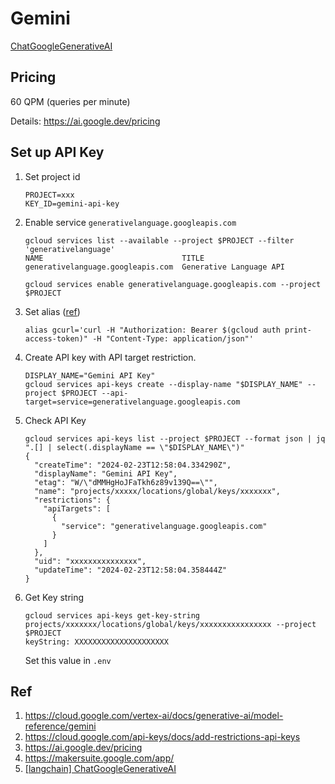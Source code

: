 # Gemini

[ChatGoogleGenerativeAI](https://python.langchain.com/docs/integrations/chat/google_generative_ai)

## Pricing

60 QPM (queries per minute)

Details: https://ai.google.dev/pricing

## Set up API Key

1. Set project id
    ```
    PROJECT=xxx
    KEY_ID=gemini-api-key
    ```

1. Enable service `generativelanguage.googleapis.com`

    ```
    gcloud services list --available --project $PROJECT --filter 'generativelanguage'
    NAME                               TITLE
    generativelanguage.googleapis.com  Generative Language API
    ```

    ```
    gcloud services enable generativelanguage.googleapis.com --project $PROJECT
    ```

1. Set alias ([ref](https://cloud.google.com/service-usage/docs/set-up-development-environment))

    ```
    alias gcurl='curl -H "Authorization: Bearer $(gcloud auth print-access-token)" -H "Content-Type: application/json"'
    ```

1. Create API key with API target restriction.

    ```
    DISPLAY_NAME="Gemini API Key"
    gcloud services api-keys create --display-name "$DISPLAY_NAME" --project $PROJECT --api-target=service=generativelanguage.googleapis.com
    ```

1. Check API Key
    ```
    gcloud services api-keys list --project $PROJECT --format json | jq ".[] | select(.displayName == \"$DISPLAY_NAME\")"
    {
      "createTime": "2024-02-23T12:58:04.334290Z",
      "displayName": "Gemini API Key",
      "etag": "W/\"dMMHgHoJFaTkh6z89v139Q==\"",
      "name": "projects/xxxxx/locations/global/keys/xxxxxxx",
      "restrictions": {
        "apiTargets": [
          {
            "service": "generativelanguage.googleapis.com"
          }
        ]
      },
      "uid": "xxxxxxxxxxxxxxx",
      "updateTime": "2024-02-23T12:58:04.358444Z"
    }
    ```

1. Get Key string

    ```
    gcloud services api-keys get-key-string projects/xxxxxxx/locations/global/keys/xxxxxxxxxxxxxxxx --project $PROJECT
    keyString: XXXXXXXXXXXXXXXXXXXXX
    ```

    Set this value in `.env`

## Ref

1. https://cloud.google.com/vertex-ai/docs/generative-ai/model-reference/gemini
1. https://cloud.google.com/api-keys/docs/add-restrictions-api-keys
1. https://ai.google.dev/pricing
1. https://makersuite.google.com/app/
1. [[langchain] ChatGoogleGenerativeAI](https://python.langchain.com/docs/integrations/chat/google_generative_ai)
